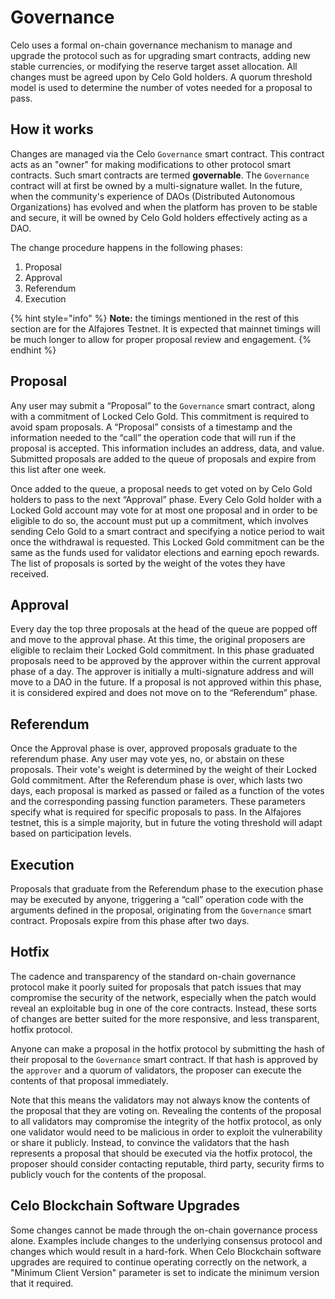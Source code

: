 # Governance

Celo uses a formal on-chain governance mechanism to manage and upgrade the protocol such as for upgrading smart contracts, adding new stable currencies, or modifying the reserve target asset allocation. All changes must be agreed upon by Celo Gold holders. A quorum threshold model is used to determine the number of votes needed for a proposal to pass.

## How it works

Changes are managed via the Celo `Governance` smart contract. This contract acts as an "owner" for making modifications to other protocol smart contracts. Such smart contracts are termed **governable**. The `Governance` contract will at first be owned by a multi-signature wallet. In the future, when the community's experience of DAOs \(Distributed Autonomous Organizations\) has evolved and when the platform has proven to be stable and secure, it will be owned by Celo Gold holders effectively acting as a DAO.

The change procedure happens in the following phases:

1.  Proposal
2.  Approval
3.  Referendum
4.  Execution

{% hint style="info" %}
**Note:** the timings mentioned in the rest of this section are for the Alfajores Testnet. It is expected that mainnet timings will be much longer to allow for proper proposal review and engagement.
{% endhint %}

## Proposal

Any user may submit a “Proposal” to the `Governance` smart contract, along with a commitment of Locked Celo Gold. This commitment is required to avoid spam proposals. A “Proposal” consists of a timestamp and the information needed to the “call” the operation code that will run if the proposal is accepted. This information includes an address, data, and value. Submitted proposals are added to the queue of proposals and expire from this list after one week.

Once added to the queue, a proposal needs to get voted on by Celo Gold holders to pass to the next “Approval” phase. Every Celo Gold holder with a Locked Gold account may vote for at most one proposal and in order to be eligible to do so, the account must put up a commitment, which involves sending Celo Gold to a smart contract and specifying a notice period to wait once the withdrawal is requested. This Locked Gold commitment can be the same as the funds used for validator elections and earning epoch rewards. The list of proposals is sorted by the weight of the votes they have received.

## Approval

Every day the top three proposals at the head of the queue are popped off and move to the approval phase. At this time, the original proposers are eligible to reclaim their Locked Gold commitment. In this phase graduated proposals need to be approved by the approver within the current approval phase of a day. The approver is initially a multi-signature address and will move to a DAO in the future. If a proposal is not approved within this phase, it is considered expired and does not move on to the “Referendum” phase.

## Referendum

Once the Approval phase is over, approved proposals graduate to the referendum phase. Any user may vote yes, no, or abstain on these proposals. Their vote's weight is determined by the weight of their Locked Gold commitment. After the Referendum phase is over, which lasts two days, each proposal is marked as passed or failed as a function of the votes and the corresponding passing function parameters. These parameters specify what is required for specific proposals to pass. In the Alfajores testnet, this is a simple majority, but in future the voting threshold will adapt based on participation levels.

## Execution

Proposals that graduate from the Referendum phase to the execution phase may be executed by anyone, triggering a “call” operation code with the arguments defined in the proposal, originating from the `Governance` smart contract. Proposals expire from this phase after two days.

## Hotfix

The cadence and transparency of the standard on-chain governance protocol make it poorly suited for proposals that patch issues that may compromise the security of the network, especially when the patch would reveal an exploitable bug in one of the core contracts. Instead, these sorts of changes are better suited for the more responsive, and less transparent, hotfix protocol.

Anyone can make a proposal in the hotfix protocol by submitting the hash of their proposal to the `Governance` smart contract. If that hash is approved by the `approver` and a quorum of validators, the proposer can execute the contents of that proposal immediately.

Note that this means the validators may not always know the contents of the proposal that they are voting on. Revealing the contents of the proposal to all validators may compromise the integrity of the hotfix protocol, as only one validator would need to be malicious in order to exploit the vulnerability or share it publicly. Instead, to convince the validators that the hash represents a proposal that should be executed via the hotfix protocol, the proposer should consider contacting reputable, third party, security firms to publicly vouch for the contents of the proposal.

## Celo Blockchain Software Upgrades

Some changes cannot be made through the on-chain governance process alone. Examples include changes to the underlying consensus protocol and changes which would result in a hard-fork. When Celo Blockchain software upgrades are required to continue operating correctly on the network, a "Minimum Client Version" parameter is set to indicate the minimum version that it required.
